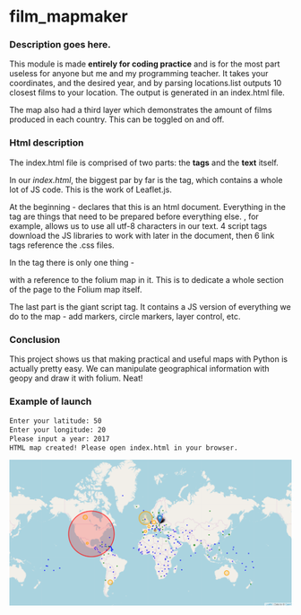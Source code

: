 # film_mapmaker
### Description goes here.

This module is made **entirely for coding practice** and is for the most part useless for anyone but me and my programming teacher.
It takes your coordinates, and the desired year, and by parsing locations.list outputs 10 closest films to your location.
The output is generated in an index.html file.

The map also had a third layer which demonstrates the amount of films produced in each country.
This can be toggled on and off.

### Html description
The index.html file is comprised of two parts: the **tags** and the **text** itself.

In our _index.html_, the biggest par by far is the <script></script> tag, which contains a whole lot of JS code.
This is the work of Leaflet.js.

At the beginning <!DOCTYPE html> - declares that this is an html document.
Everything in the <head> tag are things that need to be prepared before everything else.
<meta charset='UTF-8'>, for example, allows us to use all utf-8 characters in our text.
4 script tags download the JS libraries to work with later in the document,
then 6 link tags reference the .css files.

In the <body> tag there is only one thing - <div> with a reference to the folium map in it.
This is to dedicate a whole section of the page to the Folium map itself.

The last part is the giant script tag. It contains a JS version of everything we do to the map -
 add markers, circle markers, layer control, etc.

### Conclusion
This project shows us that making practical and useful maps with Python
is actually pretty easy. We can manipulate geographical information
with geopy and draw it with folium. Neat!

### Example of launch
```
Enter your latitude: 50
Enter your longitude: 20
Please input a year: 2017
HTML map created! Please open index.html in your browser.
```
![Map screenshot](https://github.com/RavenbornJB/film_mapmaker/blob/master/map_screenshot.png)